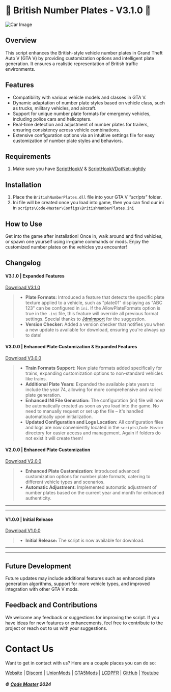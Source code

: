 # 🚗 British Number Plates - V3.1.0 🚗

<img src="https://img.gta5-mods.com/q75-w350-h233-cfill/images/british-number-plates/5a5bfc-BritishNumberPlates1.jpg" alt="Car Image"/>

## Overview

This script enhances the British-style vehicle number plates in Grand Theft Auto V (GTA V) by providing customization options and intelligent plate generation. It ensures a realistic representation of British traffic environments.

## Features

- Compatibility with various vehicle models and classes in GTA V.
- Dynamic adaptation of number plate styles based on vehicle class, such as trucks, military vehicles, and aircraft.
- Support for unique number plate formats for emergency vehicles, including police cars and helicopters.
- Real-time detection and adjustment of number plates for trailers, ensuring consistency across vehicle combinations.
- Extensive configuration options via an intuitive settings file for easy customization of number plate styles and behaviors.

## Requirements
1. Make sure you have [ScriptHookV](http://www.dev-c.com/gtav/scripthookv/) & [ScriptHookVDotNet-nightly](https://github.com/scripthookvdotnet/scripthookvdotnet-nightly/releases/latest)

## Installation
1. Place the `BritishNumberPlates.dll` file into your GTA V *"scripts"* folder.
2. Ini file will be created once you load into game, then you can find our ini in `scripts\Code-Master\Configs\BritishNumberPlates.ini`

## How to Use
Get into the game after installation! Once in, walk around and find vehicles, or spawn one yourself using in-game commands or mods. Enjoy the customized number plates on the vehicles you encounter!

## Changelog

#### V3.1.0 | Expanded Features
[Download V3.1.0](https://github.com/CodeMasterLtd/BritishNumberPlates/releases/tag/3.1.0)
> - **Plate Formats:** Introduced a feature that detects the specific plate texture applied to a vehicle, such as "plate01" displaying as "ABC 123" can be configured in `ini`. If the AllowPlateFormats option is true in the `.ini` file, this feature will override all previous format settings. Special thanks to [JdmImport](https://www.gta5-mods.com/scripts/british-number-plates#comment-2293222) for the suggestion.
> - **Version Checker:** Added a version checker that notifies you when a new update is available for download, ensuring you're always up to date!

#### V3.0.0 | Enhanced Plate Customization & Expanded Features
[Download V3.0.0](https://github.com/CodeMasterLtd/BritishNumberPlates/releases/tag/3.0.0)
> - **Train Formats Support:** New plate formats added specifically for trains, expanding customization options to non-standard vehicles like trains.
> - **Additional Plate Years:** Expanded the available plate years to include the year 74, allowing for more comprehensive and varied plate generation.
> - **Enhanced INI File Generation:** The configuration (ini) file will now be automatically created as soon as you load into the game. No need to manually request or set up the file – it's handled automatically upon initialization.
> - **Updated Configuration and Logs Location:** All configuration files and logs are now conveniently located in the `scripts\Code-Master` directory for easier access and management. Again if folders do not exist it will create them!

#### V2.0.0 | Enhanced Plate Customization
[Download V2.0.0](https://github.com/SkyHighModifications/BritishNumberPlates/releases/tag/2.0.0)
> - **Enhanced Plate Customization:** Introduced advanced customization options for number plate formats, catering to different vehicle types and scenarios.
> - **Automatic Adjustment:** Implemented automatic adjustment of number plates based on the current year and month for enhanced authenticity.
---
---
#### V1.0.0 | Initial Release
[Download V1.0.0](https://github.com/SkyHighModifications/BritishNumberPlates/releases/tag/1.0.0)
> - **Initial Release:** The script is now available for download.
---
---

## Future Development
Future updates may include additional features such as enhanced plate generation algorithms, support for more vehicle types, and improved integration with other GTA V mods.

## Feedback and Contributions
We welcome any feedback or suggestions for improving the script. If you have ideas for new features or enhancements, feel free to contribute to the project or reach out to us with your suggestions.

# Contact Us
Want to get in contact with us? Here are a couple places you can do so:

[Website](https://codemaster.ltd/) | [Discord](https://discord.com/invite/XcEHvPR9qA) | [UnionMods](https://unionmods.com/viewauthor?author=592) | [GTA5Mods](https://www.gta5-mods.com/users/BerkshireMods) | [LCDPFR](https://www.lcpdfr.com/profile/465231-code-master/) | [GitHub](https://github.com/CodeMasterLtd) | [Youtube](https://www.youtube.com/@CodeMaster2024)

##### © [Code Master](https://codemaster.ltd/) 2024
